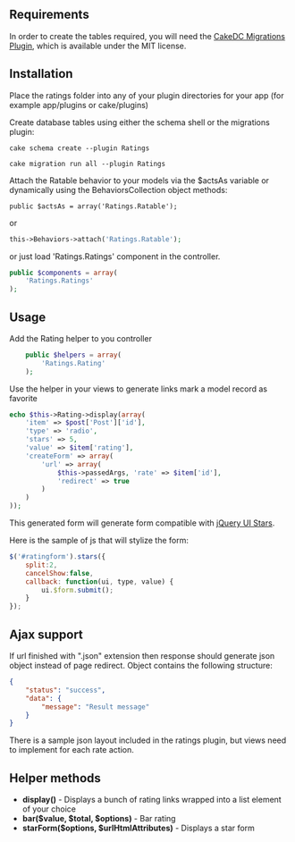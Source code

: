 ## Requirements ##

In order to create the tables required, you will need the [CakeDC Migrations Plugin](http://github.com/CakeDC/migrations), which is available under the MIT license.

## Installation ##

Place the ratings folder into any of your plugin directories for your app (for example app/plugins or cake/plugins)

Create database tables using either the schema shell or the migrations plugin:

	cake schema create --plugin Ratings

	cake migration run all --plugin Ratings

Attach the Ratable behavior to your models via the $actsAs variable or dynamically using the BehaviorsCollection object methods:

	public $actsAs = array('Ratings.Ratable');

or

```php
this->Behaviors->attach('Ratings.Ratable');
```

or just load 'Ratings.Ratings' component in the controller.

```php
public $components = array(
	'Ratings.Ratings'
);
```

## Usage ##

Add the Rating helper to you controller

```php
	public $helpers = array(
		'Ratings.Rating'
	);
```

Use the helper in your views to generate links mark a model record as favorite

```php
echo $this->Rating->display(array(
	'item' => $post['Post']['id'],
	'type' => 'radio',
	'stars' => 5,
	'value' => $item['rating'],
	'createForm' => array(
		'url' => array(
			$this->passedArgs, 'rate' => $item['id'],
			'redirect' => true
		)
	)
));
```

This generated form will generate form compatible with [jQuery UI Stars](http://plugins.jquery.com/project/Star_Rating_widget).

Here is the sample of js that will stylize the form:

```js
$('#ratingform').stars({
	split:2,
	cancelShow:false,
	callback: function(ui, type, value) {
		ui.$form.submit();
	}
});
```

## Ajax support ##

If url finished with ".json" extension then response should generate json object instead of page redirect.
Object contains the following structure:

```json
{
	"status": "success",
	"data": {
		"message": "Result message"
	}
}
```

There is a sample json layout included in the ratings plugin, but views need to implement for each rate action.

Helper methods
--------------

* **display()**                              - Displays a bunch of rating links wrapped into a list element of your choice
* **bar($value, $total, $options)**          - Bar rating
* **starForm($options, $urlHtmlAttributes)** - Displays a star form
